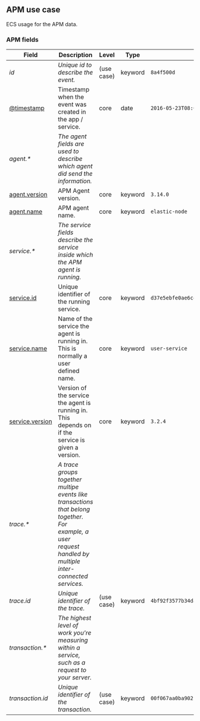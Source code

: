 ## APM use case

ECS usage for the APM data.

### <a name="apm"></a> APM fields


| Field  | Description  | Level  | Type  | Example  |
|---|---|---|---|---|
| <a name="id"></a>*id* | *Unique id to describe the event.* | (use case) | keyword | `8a4f500d` |
| [@timestamp](../README.md#@timestamp)  | Timestamp when the event was created in the app / service. | core | date | `2016-05-23T08:05:34.853Z` |
| <a name="agent.&ast;"></a>*agent.&ast;* | *The agent fields are used to describe which agent did send the information.<br/>* |  |  |  |
| [agent.version](../README.md#agent.version)  | APM Agent version. | core | keyword | `3.14.0` |
| [agent.name](../README.md#agent.name)  | APM agent name. | core | keyword | `elastic-node` |
| <a name="service.&ast;"></a>*service.&ast;* | *The service fields describe the service inside which the APM agent is running.<br/>* |  |  |  |
| [service.id](../README.md#service.id)  | Unique identifier of the running service. | core | keyword | `d37e5ebfe0ae6c4972dbe9f0174a1637bb8247f6` |
| [service.name](../README.md#service.name)  | Name of the service the agent is running in. This is normally a user defined name. | core | keyword | `user-service` |
| [service.version](../README.md#service.version)  | Version of the service the agent is running in. This depends on if the service is given a version. | core | keyword | `3.2.4` |
| <a name="trace.&ast;"></a>*trace.&ast;* | *A trace groups together multipe events like transactions that belong together. For example, a user request handled by multiple inter-connected services.<br/>* |  |  |  |
| <a name="trace.id"></a>*trace.id* | *Unique identifier of the trace.* | (use case) | keyword | `4bf92f3577b34da6a3ce929d0e0e4736` |
| <a name="transaction.&ast;"></a>*transaction.&ast;* | *The highest level of work you're measuring within a service, such as a request to your server.<br/>* |  |  |  |
| <a name="transaction.id"></a>*transaction.id* | *Unique identifier of the transaction.* | (use case) | keyword | `00f067aa0ba902b7` |



